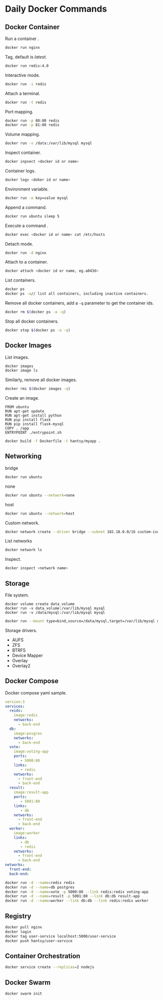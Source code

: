 # Daily Docker Commands

## Docker Container

Run a container .

```bash
docker run nginx
```

Tag, default is *latest*.

``` bash
docker run redis:4.0
```

Interactive mode.

```bash
docker run -i redis
```

Attach a terminal.

```bash
docker run -t redis
```

Port mapping.

```bash
docker run -p 80:80 redis
docker run -p 81:80 redis
```

Volume mapping.

```bash
docker run -v /data:/var/lib/mysql mysql
```

Inspect container.

```bash
docker inpsect <docker id or name>
```

Container logs.

```bash
docker logs <doker id or name>
```

Environment variable.

```bash
docker run -e key=value mysql
```

Append a command.

```bash
docker run ubuntu sleep 5
```

Execute a command .

```bash
docker exec <docker id or name> cat /etc/hosts
```

Detach mode.

```bash
docker run -d nginx
```

Attach to a container.

```bash
docker attach <docker id or name, eg.a043d> 
```

List containers.

```bash
docker ps
docker ps -a// list all containers, including inactive containers.
```

Remove all docker containers, add a `-q` parameter to get the container ids.

```bash 
docker rm $(docker ps -a -q)
```

Stop all docker containers.

```bash 
docker stop $(docker ps -a -q)
```



## Docker Images

List images.

```bash
docker images
docker image ls
```
Similarly, remove all docker images.

```bash
docker rmi $(docker images -q)
```

Create an image.

```bas
FROM ubuntu 
RUN apt-get update
RUN apt-get install python
RUN pip install flask
RUN pip install flask-mysql
COPY . /app
ENTRYPOINT ./entrypoint.sh
```

```bash
docker build -f Dockerfile -t hantsy/myapp .
```



## Networking

bridge

```bash
docker run ubuntu 
```

none

```bash
docker run ubuntu --network=none
```

host

```bash
docker run ubuntu --network=host
```

Custom network.

```bash
docker network create --driver bridge --subnet 182.18.0.0/16 custom-isolated-network
```

List networks

```bash
docker network ls
```

Inspect.

```bash
docker inspect <network name>
```

## Storage

File system.

```bas
docker volume create data_volume
docker run -v data_volume:/var/lib/mysql mysql
docker run -v /data/mysql:/var/lib/mysql mysql
```



```bash
docker run --mount type=bind,source=/data/mysql,target=/var/lib/mysql mysql
```

Storage  drivers.

* AUFS
* ZFS
* BTRFS
* Device Mapper
* Overlay
* Overlay2

## Docker Compose

Docker compose  yaml sample.

```yaml
version:3
services:
  reids:
    image:redis
    networks:
      - back-end
  db:
    image:posgres
    networks:
      - back-end
  vote:
    image:voting-app
    ports:
       - 5000:80
    links:
       - redis
    networks:
      - front-end
      - back-end  
  result:
    image:result-app
    ports:
       - 5001:80
    links:
       - db
    networks:
      - front-end
      - back-end   
  worker:
    image:worker
    links:
       - db
       - redis
    networks:
      - front-end
      - back-end    
networks:
  front-end:
  back-end:
```

```bash 
docker run -d --name=redis redis
docker run -d --name=db postgres
docker run -d --name=vote -p 5000:80 --link redis:redis voting-app
docker run -d --name=result -p 5001:80 --link db:db result-app
docker run -d --name=worker --link db:db --link redis:redis worker 
```

## Registry

```bash
docker pull nginx
docker login
docker tag user-service localhost:5000/user-service
docker push hantsy/user-service
```

## Container Orchestration

```bash
docker service create --replicas=2 nodejs
```



## Docker Swarm

```bash
docker swarm init
```

